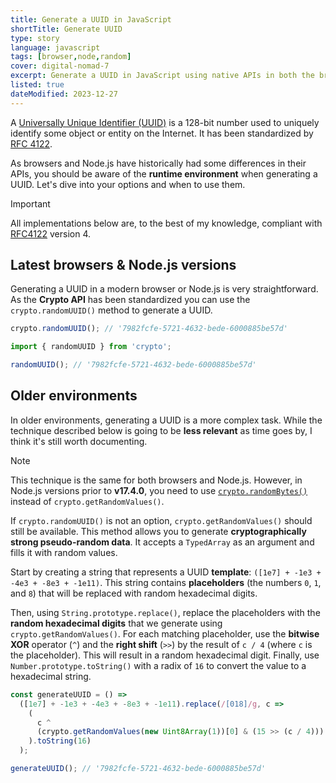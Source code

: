 ```yaml
---
title: Generate a UUID in JavaScript
shortTitle: Generate UUID
type: story
language: javascript
tags: [browser,node,random]
cover: digital-nomad-7
excerpt: Generate a UUID in JavaScript using native APIs in both the browser and Node.js.
listed: true
dateModified: 2023-12-27
---
```


A [Universally Unique Identifier (UUID)](https://en.wikipedia.org/wiki/Universally_unique_identifier) is a 128-bit number used to uniquely identify some object or entity on the Internet. It has been standardized by [RFC 4122](https://tools.ietf.org/html/rfc4122).

As browsers and Node.js have historically had some differences in their APIs, you should be aware of the **runtime environment** when generating a UUID. Let's dive into your options and when to use them.

> [!IMPORTANT]
>
> All implementations below are, to the best of my knowledge, compliant with [RFC4122](https://www.ietf.org/rfc/rfc4122.txt) version 4.

## Latest browsers & Node.js versions

Generating a UUID in a modern browser or Node.js is very straightforward. As the **Crypto API** has been standardized you can use the `crypto.randomUUID()` method to generate a UUID.

```js [Browser]
crypto.randomUUID(); // '7982fcfe-5721-4632-bede-6000885be57d'
```

```js [Node.js]
import { randomUUID } from 'crypto';

randomUUID(); // '7982fcfe-5721-4632-bede-6000885be57d'
```

## Older environments

In older environments, generating a UUID is a more complex task. While the technique described below is going to be **less relevant** as time goes by, I think it's still worth documenting.

> [!NOTE]
>
> This technique is the same for both browsers and Node.js. However, in Node.js versions prior to **v17.4.0**, you need to use [`crypto.randomBytes()`](https://nodejs.org/api/crypto.html#cryptorandombytessize-callback) instead of `crypto.getRandomValues()`.

If `crypto.randomUUID()` is not an option, `crypto.getRandomValues()` should still be available. This method allows you to generate **cryptographically strong pseudo-random data**. It accepts a `TypedArray` as an argument and fills it with random values.

Start by creating a string that represents a UUID **template**: `([1e7] + -1e3 + -4e3 + -8e3 + -1e11)`. This string contains **placeholders** (the numbers `0`, `1`, and `8`) that will be replaced with random hexadecimal digits.

Then, using `String.prototype.replace()`, replace the placeholders with the **random hexadecimal digits** that we generate using `crypto.getRandomValues()`. For each matching placeholder, use the **bitwise XOR** operator (`^`) and the **right shift** (`>>`) by the result of `c / 4` (where `c` is the placeholder). This will result in a random hexadecimal digit. Finally, use `Number.prototype.toString()` with a radix of `16` to convert the value to a hexadecimal string.

```js
const generateUUID = () =>
  ([1e7] + -1e3 + -4e3 + -8e3 + -1e11).replace(/[018]/g, c =>
    (
      c ^
      (crypto.getRandomValues(new Uint8Array(1))[0] & (15 >> (c / 4)))
    ).toString(16)
  );

generateUUID(); // '7982fcfe-5721-4632-bede-6000885be57d'
```
